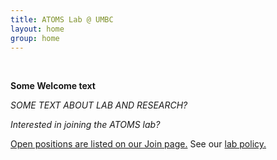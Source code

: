 ```yaml
---
title: ATOMS Lab @ UMBC
layout: home
group: home
---
```

<br>


**Some Welcome text**
<br />

<i>SOME TEXT ABOUT LAB AND RESEARCH?</i>
<br />  

*Interested in joining the ATOMS lab?*
<br /> 

<a href="{{ site.url }}/join">Open positions are listed on our Join page.</a> See our <a href="{{ site.url }}/compact/">lab policy.</a>



